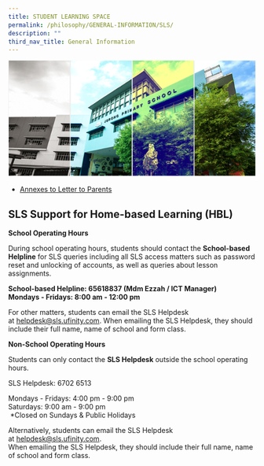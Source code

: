 ```yaml
---
title: STUDENT LEARNING SPACE
permalink: /philosophy/GENERAL-INFORMATION/SLS/
description: ""
third_nav_title: General Information
---
```


![](/images/Banner.png)

* [Annexes to Letter to Parents](/files/Annexes%20to%20Letter%20to%20Parents.pdf)

SLS Support for Home-based Learning (HBL)
-----------------------------------------

**School Operating Hours**     
  
During school operating hours, students should contact the **School-based Helpline** for SLS queries including all SLS access matters such as password reset and unlocking of accounts, as well as queries about lesson assignments.      
  

**School-based Helpline: 65618837 (Mdm Ezzah / ICT Manager)   
Mondays - Fridays: 8:00 am - 12:00 pm**  
  
For other matters, students can email the SLS Helpdesk at [helpdesk@sls.ufinity.com](mailto:helpdesk@sls.ufinity.com). When emailing the SLS Helpdesk, they should include their full name, name of school and form class.       
  
**Non-School Operating Hours**     
  
Students can only contact the **SLS Helpdesk** outside the school operating hours.     
  
SLS Helpdesk: 6702 6513     
  
Mondays - Fridays: 4:00 pm - 9:00 pm    
Saturdays: 9:00 am - 9:00 pm   
 \*Closed on Sundays & Public Holidays     
  
Alternatively, students can email the SLS Helpdesk at [helpdesk@sls.ufinity.com](mailto:helpdesk@sls.ufinity.com).   
When emailing the SLS Helpdesk, they should include their full name, name of school and form class.